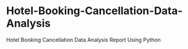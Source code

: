 # Hotel-Booking-Cancellation-Data-Analysis
Hotel Booking Cancellation Data Analysis Report Using Python 
